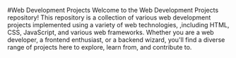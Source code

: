 
#Web Development Projects
Welcome to the Web Development Projects repository! This repository is a collection of various web development projects implemented using a variety of web technologies,
,including HTML, CSS, JavaScript, and various web frameworks. 
Whether you are a web developer, a frontend enthusiast, or a backend wizard, you'll find a diverse range of projects here to explore, learn from, and contribute to.
